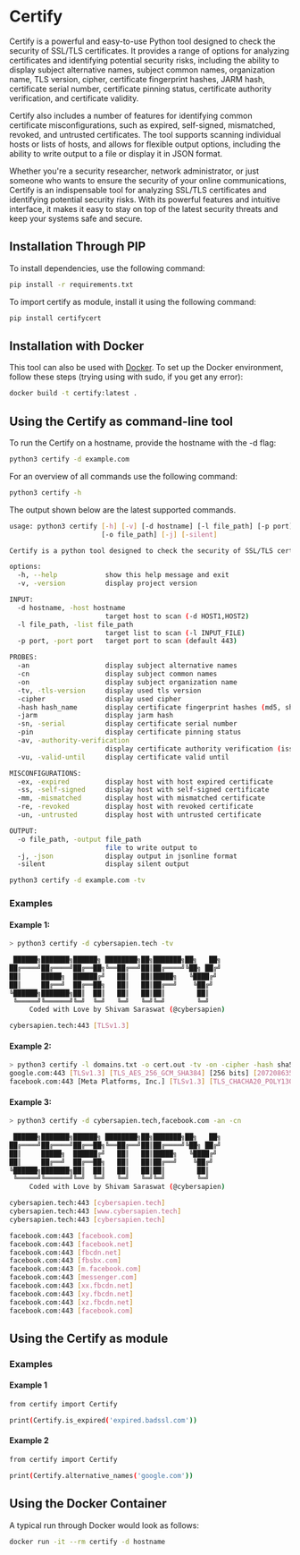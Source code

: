 # Certify

Certify is a powerful and easy-to-use Python tool designed to check the security of SSL/TLS certificates. It provides a range of options for analyzing certificates and identifying potential security risks, including the ability to display subject alternative names, subject common names, organization name, TLS version, cipher, certificate fingerprint hashes, JARM hash, certificate serial number, certificate pinning status, certificate authority verification, and certificate validity.

Certify also includes a number of features for identifying common certificate misconfigurations, such as expired, self-signed, mismatched, revoked, and untrusted certificates. The tool supports scanning individual hosts or lists of hosts, and allows for flexible output options, including the ability to write output to a file or display it in JSON format.

Whether you're a security researcher, network administrator, or just someone who wants to ensure the security of your online communications, Certify is an indispensable tool for analyzing SSL/TLS certificates and identifying potential security risks. With its powerful features and intuitive interface, it makes it easy to stay on top of the latest security threats and keep your systems safe and secure.

## Installation Through PIP
To install dependencies, use the following command:

```bash
pip install -r requirements.txt
```

To import certify as module, install it using the following command:
```bash
pip install certifycert
```

## Installation with Docker
This tool can also be used with [Docker](https://www.docker.com/). To set up the Docker environment, follow these steps (trying using with sudo, if you get any error):

```bash
docker build -t certify:latest .
```

## Using the Certify as command-line tool

To run the Certify on a hostname, provide the hostname with the -d flag:

```bash
python3 certify -d example.com
```

For an overview of all commands use the following command:

```bash
python3 certify -h
```

The output shown below are the latest supported commands.

```bash
usage: python3 certify [-h] [-v] [-d hostname] [-l file_path] [-p port] [-an] [-cn] [-on] [-tv] [-cipher] [-hash hash_name] [-jarm] [-sn] [-pin] [-av] [-vu] [-ex] [-ss] [-mm] [-re] [-un]
                       [-o file_path] [-j] [-silent]

Certify is a python tool designed to check the security of SSL/TLS certificates.

options:
  -h, --help            show this help message and exit
  -v, -version          display project version

INPUT:
  -d hostname, -host hostname
                        target host to scan (-d HOST1,HOST2)
  -l file_path, -list file_path
                        target list to scan (-l INPUT_FILE)
  -p port, -port port   target port to scan (default 443)

PROBES:
  -an                   display subject alternative names
  -cn                   display subject common names
  -on                   display subject organization name
  -tv, -tls-version     display used tls version
  -cipher               display used cipher
  -hash hash_name       display certificate fingerprint hashes (md5, sha1, sha224, sha256, sha384, sha512)
  -jarm                 display jarm hash
  -sn, -serial          display certificate serial number
  -pin                  display certificate pinning status
  -av, -authority-verification
                        display certificate authority verification (issued to, issued by)
  -vu, -valid-until     display certificate valid until

MISCONFIGURATIONS:
  -ex, -expired         display host with host expired certificate
  -ss, -self-signed     display host with self-signed certificate
  -mm, -mismatched      display host with mismatched certificate
  -re, -revoked         display host with revoked certificate
  -un, -untrusted       display host with untrusted certificate

OUTPUT:
  -o file_path, -output file_path
                        file to write output to
  -j, -json             display output in jsonline format
  -silent               display silent output

python3 certify -d example.com -tv
```

### Examples

#### Example 1:

```bash
> python3 certify -d cybersapien.tech -tv

 ██████╗███████╗██████╗ ████████╗██╗███████╗██╗   ██╗
██╔════╝██╔════╝██╔══██╗╚══██╔══╝██║██╔════╝╚██╗ ██╔╝
██║     █████╗  ██████╔╝   ██║   ██║█████╗   ╚████╔╝
██║     ██╔══╝  ██╔══██╗   ██║   ██║██╔══╝    ╚██╔╝
╚██████╗███████╗██║  ██║   ██║   ██║██║        ██║
 ╚═════╝╚══════╝╚═╝  ╚═╝   ╚═╝   ╚═╝╚═╝        ╚═╝
     Coded with Love by Shivam Saraswat (@cybersapien)

cybersapien.tech:443 [TLSv1.3]
```

#### Example 2:

```bash
> python3 certify -l domains.txt -o cert.out -tv -on -cipher -hash sha512 -jarm -sn -pin -av -vu -silent
google.com:443 [TLSv1.3] [TLS_AES_256_GCM_SHA384] [256 bits] [20720863506ab451420d11d72c72d312674d61a822a642812ff8cde635ffd92e2fa6172d00fd0b033116b6d07e4b89c0412eae00af58deb0ddc5ecf5ac63b96a] [27d40d40d29d40d1dc42d43d00041d4689ee210389f4f6b4b5b1b93f92252d] [F27B612A054C603612DE2BB967B1F2CC] [Passed] [google.com] [GTS CA 1C3] [May 25, 2023 04:20:59 AM]
facebook.com:443 [Meta Platforms, Inc.] [TLSv1.3] [TLS_CHACHA20_POLY1305_SHA256] [256 bits] [6bc40449e06861f4d824fb941690c4b08688d2b720381a311af696a7b586f7630d52af11a17c3ebcbcb45d54b083a86d5d445a0782640835b58ff92b184b58b8] [27d27d27d0000001dc41d43d00041d286915b3b1e31b83ae31db5c5a16efc7] [01E6B342797813A1BE6E94AFC5457350] [Passed] [facebook.com] [DigiCert SHA2 High Assurance Server CA] [March 26, 2023 11:59:59 PM]
```

#### Example 3:

```bash
> python3 certify -d cybersapien.tech,facebook.com -an -cn

 ██████╗███████╗██████╗ ████████╗██╗███████╗██╗   ██╗
██╔════╝██╔════╝██╔══██╗╚══██╔══╝██║██╔════╝╚██╗ ██╔╝
██║     █████╗  ██████╔╝   ██║   ██║█████╗   ╚████╔╝
██║     ██╔══╝  ██╔══██╗   ██║   ██║██╔══╝    ╚██╔╝
╚██████╗███████╗██║  ██║   ██║   ██║██║        ██║
 ╚═════╝╚══════╝╚═╝  ╚═╝   ╚═╝   ╚═╝╚═╝        ╚═╝
     Coded with Love by Shivam Saraswat (@cybersapien)

cybersapien.tech:443 [cybersapien.tech]
cybersapien.tech:443 [www.cybersapien.tech]
cybersapien.tech:443 [cybersapien.tech]

facebook.com:443 [facebook.com]
facebook.com:443 [facebook.net]
facebook.com:443 [fbcdn.net]
facebook.com:443 [fbsbx.com]
facebook.com:443 [m.facebook.com]
facebook.com:443 [messenger.com]
facebook.com:443 [xx.fbcdn.net]
facebook.com:443 [xy.fbcdn.net]
facebook.com:443 [xz.fbcdn.net]
facebook.com:443 [facebook.com]
```

## Using the Certify as module

### Examples

#### Example 1

```bash
from certify import Certify

print(Certify.is_expired('expired.badssl.com'))
```

#### Example 2

```bash
from certify import Certify

print(Certify.alternative_names('google.com'))
```

## Using the Docker Container

A typical run through Docker would look as follows:

```bash
docker run -it --rm certify -d hostname
```


